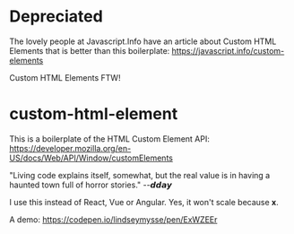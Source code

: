 # Depreciated

The lovely people at Javascript.Info have an article about Custom HTML Elements that is better than this boilerplate: https://javascript.info/custom-elements

Custom HTML Elements FTW!

# custom-html-element

This is a boilerplate of the HTML Custom Element API: https://developer.mozilla.org/en-US/docs/Web/API/Window/customElements

"Living code explains itself, somewhat, but the real value is in having a haunted town full of horror stories."
  --𝙙𝙙𝙖𝙮
  
I use this instead of React, Vue or Angular. Yes, it won't scale because __x__. 

A demo:
https://codepen.io/lindseymysse/pen/ExWZEEr
